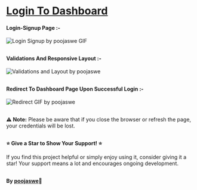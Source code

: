 # [Login To Dashboard](https://poojaswe.github.io/loginToDashboard/)

#### Login-Signup Page :-
![Login Signup by poojaswe GIF](https://github.com/poojaswe/loginToDashboard/assets/158512520/6006728a-3b62-4a74-9957-7722006ed65e)

##
#### Validations And Responsive Layout :-
![Validations and Layout by poojaswe](https://github.com/poojaswe/loginToDashboard/assets/158512520/1a8b1acd-91a6-4bd9-ba0a-243580cfa1eb)

##
#### Redirect To Dashboard Page Upon Successful Login :-
![Redirect GIF by poojaswe](https://github.com/poojaswe/loginToDashboard/assets/158512520/ec5fe03e-fa38-4cda-ae7a-c74338da9b0e)


##
**⚠️ Note:** Please be aware that if you close the browser or refresh the page, your credentials will be lost.

##
**⭐ Give a Star to Show Your Support! ⭐**

If you find this project helpful or simply enjoy using it, consider giving it a star! Your support means a lot and encourages ongoing development.

##
**By [poojaswe](https://github.com/poojaswe)💚**



